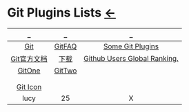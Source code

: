 # Git Plugins Lists  [←](../index.md)

| _ | _ | _ |
|:---:|:---:|:---:|
| [Git](Git.txt) | [GitFAQ](GitOne.txt) | [Some Git Plugins](SomeGit.md) |
| [Git官方文档](https://git-scm.com/book/zh/v2) | [下载](https://git-scm.com/downloads) | [Github Users Global Ranking.](https://wangchujiang.com/github-rank/index.html) |
| [GitOne](https://www.jeffjade.com/2014/12/22/2014-12-22-gitmemo/) | [GitTwo](https://www.cnblogs.com/mengdd/p/4153773.html) | []() |
| []() | []() | []() |
| []() | []() | []() |
| [Git Icon](https://octodex.github.com/) | []() | []() |
| lucy | 25 | X |

